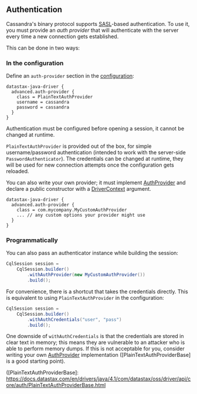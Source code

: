 ## Authentication

Cassandra's binary protocol supports [SASL]-based authentication. To use it, you must provide an
*auth provider* that will authenticate with the server every time a new connection gets established.

This can be done in two ways: 

### In the configuration

Define an `auth-provider` section in the [configuration](../configuration/):

```
datastax-java-driver {
  advanced.auth-provider {
    class = PlainTextAuthProvider
    username = cassandra
    password = cassandra
  }
}
```

Authentication must be configured before opening a session, it cannot be changed at runtime.

`PlainTextAuthProvider` is provided out of the box, for simple username/password authentication
(intended to work with the server-side `PasswordAuthenticator`). The credentials can be changed at
runtime, they will be used for new connection attempts once the configuration gets reloaded. 

You can also write your own provider; it must implement [AuthProvider] and declare a public
constructor with a [DriverContext] argument.

```
datastax-java-driver {
  advanced.auth-provider {
    class = com.mycompany.MyCustomAuthProvider
    ... // any custom options your provider might use
  }
}
```

### Programmatically

You can also pass an authenticator instance while building the session:

```java
CqlSession session =
    CqlSession.builder()
        .withAuthProvider(new MyCustomAuthProvider())
        .build();
```

For convenience, there is a shortcut that takes the credentials directly. This is equivalent to
using `PlainTextAuthProvider` in the configuration:

```java
CqlSession session =
    CqlSession.builder()
        .withAuthCredentials("user", "pass")
        .build();
```

One downside of `withAuthCredentials` is that the credentials are stored in clear text in memory;
this means they are vulnerable to an attacker who is able to perform memory dumps. If this is not
acceptable for you, consider writing your own [AuthProvider] implementation
([PlainTextAuthProviderBase] is a good starting point). 


[SASL]: https://en.wikipedia.org/wiki/Simple_Authentication_and_Security_Layer

[AuthProvider]: https://docs.datastax.com/en/drivers/java/4.1/com/datastax/oss/driver/api/core/auth/AuthProvider.html
[DriverContext]: https://docs.datastax.com/en/drivers/java/4.1/com/datastax/oss/driver/api/core/context/DriverContext.html
([PlainTextAuthProviderBase]: https://docs.datastax.com/en/drivers/java/4.1/com/datastax/oss/driver/api/core/auth/PlainTextAuthProviderBase.html